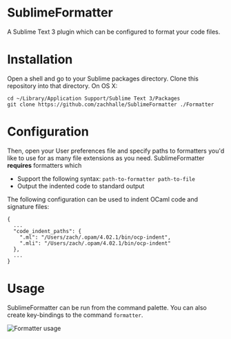 # SublimeFormatter
A Sublime Text 3 plugin which can be configured to format your code files.

# Installation
Open a shell and go to your Sublime packages directory. Clone this repository into that directory. On OS X:

    cd ~/Library/Application Support/Sublime Text 3/Packages
    git clone https://github.com/zachhalle/SublimeFormatter ./Formatter

# Configuration

Then, open your User preferences file and specify paths to formatters you'd like to use for as many file extensions
as you need. SublimeFormatter **requires** formatters which

* Support the following syntax: `path-to-formatter path-to-file`
* Output the indented code to standard output

The following configuration can be used to indent OCaml code and signature files:

    {
      ...
      "code_indent_paths": {
        ".ml": "/Users/zach/.opam/4.02.1/bin/ocp-indent",
        ".mli": "/Users/zach/.opam/4.02.1/bin/ocp-indent"
      },
      ...
    }

# Usage

SublimeFormatter can be run from the command palette. You can also create key-bindings to the command `formatter`.

![Formatter usage](http://i.imgur.com/9p3YXVc.png)
